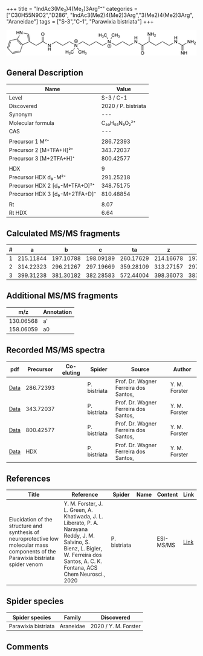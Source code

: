 +++
title = "IndAc3(Me₂)4(Me₂)3Arg²⁺"
categories = ["C30H55N9O2","D286",
"IndAc3(Me2)4(Me2)3Arg","3(Me2)4(Me2)3Arg",
"Araneidae"]
tags = ["S-3","C-1",
"Parawixia bistriata"]
+++

![](/img/IndAc3(Me2)4(Me2)3Arg.png)

## General Description

| Name                       | Value              |
|----------------------------|--------------------|
| Level                      | S-3 / C-1          |
| Discovered                 | 2020 / P. bistriata |
| Synonym                    | ---                |
| Molecular formula          | C₃₀H₅₅N₉O₂²⁺                   |
| CAS                        | ---                |
|                            |                    |
| Precursor 1  M²⁺         | 286.72393                   |
| Precursor 2 [M+TFA+H]²⁺       | 343.72037                   |
| Precursor 3 [M+2TFA+H]⁺               | 800.42577                   |
|                            |                    |
| HDX                        | 9                   |
| Precursor HDX    d₉-M²⁺   | 291.25218                   |
| Precursor HDX 2 [d₉-M+TFA+D]²⁺ | 348.75175                   |
| Precursor HDX 3 [d₉-M+2TFA+D]⁺           | 810.48854                   |
|                            |                    |
| Rt                         | 8.07                   |
| Rt HDX                     | 6.64                   |

## Calculated MS/MS fragments

| # | a         | b         | c         | ta        | z         | y         | tz        |
|---|-----------|-----------|-----------|-----------|-----------|-----------|-----------|
| 1 | 215.11844 | 197.10788 | 198.09189 | 260.17629 | 214.16678 | 197.14023 | 259.22463 |
| 2 | 314.22323 | 296.21267 | 297.19669 | 359.28109 | 313.27157 | 297.25285 | 358.32943 |
| 3 | 399.31238 | 381.30182 | 382.28583 | 572.44004 | 398.36073 | 383.34983 | 415.38728 |

## Additional MS/MS fragments

| m/z | Annotation |
|-----|------------|
| 130.06568 | a'         |
| 158.06059 | a0         |

## Recorded MS/MS spectra

| pdf                                             | Precursor | Co-eluting | Spider      | Source                       | Author        |
|-------------------------------------------------|-----------|------------|-------------|------------------------------|---------------|
| [Data](/pdf/P-bistriata/573_IndAc3(Me2)4(Me2)3Arg_Pb.pdf) | 286.72393 |           | P. bistriata | Prof. Dr. Wagner Ferreira dos Santos,  | Y. M. Forster |
| [Data](/pdf/P-bistriata/573_IndAc3(Me2)4(Me2)3Arg_Pb_2.pdf) | 343.72037 |           | P. bistriata | Prof. Dr. Wagner Ferreira dos Santos,  | Y. M. Forster |
| [Data](/pdf/P-bistriata/573_IndAc3(Me2)4(Me2)3Arg_Pb_3.pdf) | 800.42577 |           | P. bistriata | Prof. Dr. Wagner Ferreira dos Santos,  | Y. M. Forster |
| [Data](/pdf/P-bistriata/573_IndAc3(Me2)4(Me2)3Arg_Pb_HDX.pdf) | HDX |           | P. bistriata | Prof. Dr. Wagner Ferreira dos Santos,  | Y. M. Forster |


## References

| Title | Reference | Spider | Name | Content | Link |
|-------|-----------|--------|------|---------|------|
| Elucidation of the structure and synthesis of neuroprotective low molecular mass components of the Parawixia bistriata spider venom      | Y. M. Forster, J. L. Green, A. Khatiwada, J. L. Liberato, P. A. Narayana Reddy, J. M. Salvino, S. Bienz, L. Bigler, W. Ferreira dos Santos, A. C. K. Fontana, ACS Chem Neurosci., 2020          | P. bistriata       |      | ESI-MS/MS        | [Link](https://pubs.acs.org/doi/10.1021/acschemneuro.0c00007)     |

## Spider species

| Spider species     | Family     | Discovered           |
|--------------------|------------|----------------------|
| Parawixia bistriata | Araneidae | 2020 / Y. M. Forster |


## Comments
